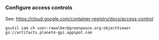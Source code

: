 #

### Configure access controls

See: https://cloud.google.com/container-registry/docs/access-control
```
gsutil iam ch user:rawalker@greenpeace.org:objectViewer gs://artifacts.planet4-gpi.appspot.com
```
